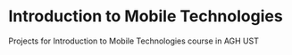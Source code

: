 # Introduction to Mobile Technologies
Projects for Introduction to Mobile Technologies course in AGH UST
